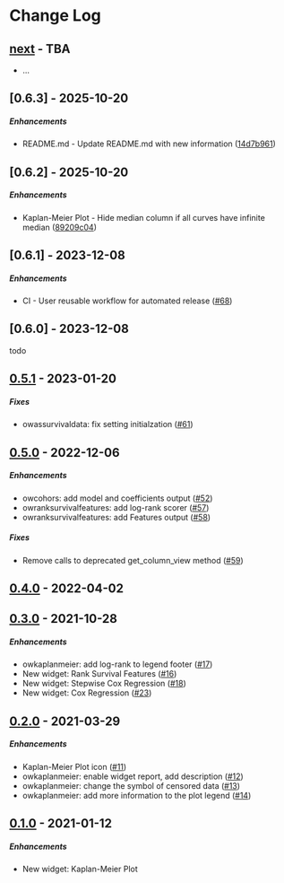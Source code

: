 Change Log
==========

[next] - TBA
------------
* ...

[0.6.3] - 2025-10-20
--------------------
##### Enhancements 
* README.md - Update README.md with new information ([14d7b961](../../commit/14d7b961289f5f4246be9c90c94d577514f8ec4b))


[0.6.2] - 2025-10-20
--------------------
##### Enhancements
* Kaplan-Meier Plot - Hide median column if all curves have infinite median ([89209c04](../../commit/89209c0496c9395866efa6f1c59f870f9d1f7fe6))


[0.6.1] - 2023-12-08
--------------------
##### Enhancements
* CI - User reusable workflow for automated release ([#68](../../pull/68))

[0.6.0] - 2023-12-08
--------------------

todo

[0.5.1] - 2023-01-20
--------------------
##### Fixes
* owassurvivaldata: fix setting initialzation ([#61](../../pull/61))

[0.5.0] - 2022-12-06
--------------------
##### Enhancements
* owcohors: add model and coefficients output ([#52](../../pull/52))
* owranksurvivalfeatures: add log-rank scorer ([#57](../../pull/57))
* owranksurvivalfeatures: add Features output ([#58](../../pull/58))

##### Fixes
* Remove calls to deprecated get_column_view method ([#59](../../pull/59))

[0.4.0] - 2022-04-02
--------------------


[0.3.0] - 2021-10-28
--------------------
##### Enhancements
* owkaplanmeier: add log-rank to legend footer ([#17](../../pull/17))
* New widget: Rank Survival Features ([#16](../../pull/16))
* New widget: Stepwise Cox Regression ([#18](../../pull/18))
* New widget: Cox Regression ([#23](../../pull/23))


[0.2.0] - 2021-03-29
--------------------
##### Enhancements
* Kaplan-Meier Plot icon ([#11](../../pull/11))
* owkaplanmeier: enable widget report, add description ([#12](../../pull/12))
* owkaplanmeier: change the symbol of censored data ([#13](../../pull/13))
* owkaplanmeier: add more information to the plot legend ([#14](../../pull/14))


[0.1.0] - 2021-01-12
--------------------
##### Enhancements
* New widget: Kaplan-Meier Plot


[next]: https://github.com/biolab/orange3-survival-analysis/compare/0.5.1...master
[0.5.1]: https://github.com/biolab/orange3-survival-analysis/compare/0.5.0...0.5.1
[0.5.0]: https://github.com/biolab/orange3-survival-analysis/compare/0.4.0...0.5.0
[0.4.0]: https://github.com/biolab/orange3-survival-analysis/compare/0.3.0...0.4.0
[0.3.0]: https://github.com/biolab/orange3-survival-analysis/compare/0.2.0...0.3.0
[0.2.0]: https://github.com/biolab/orange3-survival-analysis/compare/0.1.0...0.2.0
[0.1.0]: https://github.com/biolab/orange3-survival-analysis/compare/20b2bd8ea02876eb9cad3925e0954054da2690de...0.1.0
